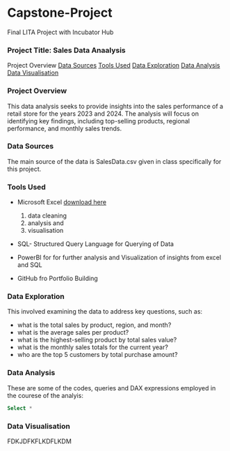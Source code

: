 # Capstone-Project
Final LITA Project with Incubator Hub

### Project Title: Sales Data Anaalysis

Project Overview
[Data Sources](#data-sources)
[Tools Used](#tools-used)
[Data Exploration](#data-exploration)
[Data Analysis](#data-analysis)
[Data Visualisation](#data-visuaisation)
### Project Overview
This data analysis seeks to provide insights into the sales performance of a retail store for the years 2023 and 2024. The analysis will focus on identifying key findings, including top-selling products, regional performance, and monthly sales trends.

### Data Sources
The main source of the data is SalesData.csv given in class specifically for this project.

### Tools Used
- Microsoft Excel [download here](https://www.microsoft.com)
  1. data cleaning
  2. analysis and
  3. visualisation
  
- SQL- Structured Query Language for Querying of Data
- PowerBI for for further analysis and Visualization of insights from excel and SQL
- GitHub fro Portfolio Building

### Data Exploration
 This involved examining the data to address key questions, such as:

- what is the total sales by product, region, and month?
- what is the average sales per product?
- what is the highest-selling product by total sales value?
- what is the monthly sales totals for the current year?
- who are the top 5 customers by total purchase amount?

### Data Analysis
These are some of the codes, queries and DAX expressions employed in the courese of the analyis:

```SQL
Select * 
```

### Data Visualisation
FDKJDFKFLKDFLKDM



 


